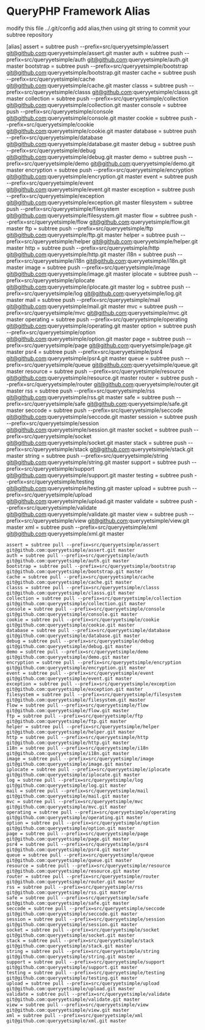 # QueryPHP Framework Alias

modify this file ../.git/config add alias,then using git string to commit your subtree repository

[alias]
    assert = subtree push --prefix=src/queryyetsimple/assert git@github.com:queryyetsimple/assert.git master
    auth = subtree push --prefix=src/queryyetsimple/auth git@github.com:queryyetsimple/auth.git master
    bootstrap = subtree push --prefix=src/queryyetsimple/bootstrap git@github.com:queryyetsimple/bootstrap.git master
    cache = subtree push --prefix=src/queryyetsimple/cache git@github.com:queryyetsimple/cache.git master
    classs = subtree push --prefix=src/queryyetsimple/classs git@github.com:queryyetsimple/classs.git master
    collection = subtree push --prefix=src/queryyetsimple/collection git@github.com:queryyetsimple/collection.git master
    console = subtree push --prefix=src/queryyetsimple/console git@github.com:queryyetsimple/console.git master
    cookie = subtree push --prefix=src/queryyetsimple/cookie git@github.com:queryyetsimple/cookie.git master
    database = subtree push --prefix=src/queryyetsimple/database git@github.com:queryyetsimple/database.git master
    debug = subtree push --prefix=src/queryyetsimple/debug git@github.com:queryyetsimple/debug.git master
    demo = subtree push --prefix=src/queryyetsimple/demo git@github.com:queryyetsimple/demo.git master
    encryption = subtree push --prefix=src/queryyetsimple/encryption git@github.com:queryyetsimple/encryption.git master
    event = subtree push --prefix=src/queryyetsimple/event git@github.com:queryyetsimple/event.git master
    exception = subtree push --prefix=src/queryyetsimple/exception git@github.com:queryyetsimple/exception.git master
    filesystem = subtree push --prefix=src/queryyetsimple/filesystem git@github.com:queryyetsimple/filesystem.git master
    flow = subtree push --prefix=src/queryyetsimple/flow git@github.com:queryyetsimple/flow.git master
    ftp = subtree push --prefix=src/queryyetsimple/ftp git@github.com:queryyetsimple/ftp.git master
    helper = subtree push --prefix=src/queryyetsimple/helper git@github.com:queryyetsimple/helper.git master
    http = subtree push --prefix=src/queryyetsimple/http git@github.com:queryyetsimple/http.git master
    i18n = subtree push --prefix=src/queryyetsimple/i18n git@github.com:queryyetsimple/i18n.git master
    image = subtree push --prefix=src/queryyetsimple/image git@github.com:queryyetsimple/image.git master
    iplocate = subtree push --prefix=src/queryyetsimple/iplocate git@github.com:queryyetsimple/iplocate.git master
    log = subtree push --prefix=src/queryyetsimple/log git@github.com:queryyetsimple/log.git master
    mail = subtree push --prefix=src/queryyetsimple/mail git@github.com:queryyetsimple/mail.git master
    mvc = subtree push --prefix=src/queryyetsimple/mvc git@github.com:queryyetsimple/mvc.git master
    operating = subtree push --prefix=src/queryyetsimple/operating git@github.com:queryyetsimple/operating.git master
    option = subtree push --prefix=src/queryyetsimple/option git@github.com:queryyetsimple/option.git master
    page = subtree push --prefix=src/queryyetsimple/page git@github.com:queryyetsimple/page.git master
    psr4 = subtree push --prefix=src/queryyetsimple/psr4 git@github.com:queryyetsimple/psr4.git master
    queue = subtree push --prefix=src/queryyetsimple/queue git@github.com:queryyetsimple/queue.git master
    resource = subtree push --prefix=src/queryyetsimple/resource git@github.com:queryyetsimple/resource.git master
    router = subtree push --prefix=src/queryyetsimple/router git@github.com:queryyetsimple/router.git master
    rss = subtree push --prefix=src/queryyetsimple/rss git@github.com:queryyetsimple/rss.git master
    safe = subtree push --prefix=src/queryyetsimple/safe git@github.com:queryyetsimple/safe.git master
    seccode = subtree push --prefix=src/queryyetsimple/seccode git@github.com:queryyetsimple/seccode.git master
    session = subtree push --prefix=src/queryyetsimple/session git@github.com:queryyetsimple/session.git master
    socket = subtree push --prefix=src/queryyetsimple/socket git@github.com:queryyetsimple/socket.git master
    stack = subtree push --prefix=src/queryyetsimple/stack git@github.com:queryyetsimple/stack.git master
    string = subtree push --prefix=src/queryyetsimple/string git@github.com:queryyetsimple/string.git master
    support = subtree push --prefix=src/queryyetsimple/support git@github.com:queryyetsimple/support.git master
    testing = subtree push --prefix=src/queryyetsimple/testing git@github.com:queryyetsimple/testing.git master
    upload = subtree push --prefix=src/queryyetsimple/upload git@github.com:queryyetsimple/upload.git master
    validate = subtree push --prefix=src/queryyetsimple/validate git@github.com:queryyetsimple/validate.git master
    view = subtree push --prefix=src/queryyetsimple/view git@github.com:queryyetsimple/view.git master
    xml = subtree push --prefix=src/queryyetsimple/xml git@github.com:queryyetsimple/xml.git master


    assert = subtree pull --prefix=src/queryyetsimple/assert git@github.com:queryyetsimple/assert.git master
    auth = subtree pull --prefix=src/queryyetsimple/auth git@github.com:queryyetsimple/auth.git master
    bootstrap = subtree pull --prefix=src/queryyetsimple/bootstrap git@github.com:queryyetsimple/bootstrap.git master
    cache = subtree pull --prefix=src/queryyetsimple/cache git@github.com:queryyetsimple/cache.git master
    classs = subtree pull --prefix=src/queryyetsimple/classs git@github.com:queryyetsimple/classs.git master
    collection = subtree pull --prefix=src/queryyetsimple/collection git@github.com:queryyetsimple/collection.git master
    console = subtree pull --prefix=src/queryyetsimple/console git@github.com:queryyetsimple/console.git master
    cookie = subtree pull --prefix=src/queryyetsimple/cookie git@github.com:queryyetsimple/cookie.git master
    database = subtree pull --prefix=src/queryyetsimple/database git@github.com:queryyetsimple/database.git master
    debug = subtree pull --prefix=src/queryyetsimple/debug git@github.com:queryyetsimple/debug.git master
    demo = subtree pull --prefix=src/queryyetsimple/demo git@github.com:queryyetsimple/demo.git master
    encryption = subtree pull --prefix=src/queryyetsimple/encryption git@github.com:queryyetsimple/encryption.git master
    event = subtree pull --prefix=src/queryyetsimple/event git@github.com:queryyetsimple/event.git master
    exception = subtree pull --prefix=src/queryyetsimple/exception git@github.com:queryyetsimple/exception.git master
    filesystem = subtree pull --prefix=src/queryyetsimple/filesystem git@github.com:queryyetsimple/filesystem.git master
    flow = subtree pull --prefix=src/queryyetsimple/flow git@github.com:queryyetsimple/flow.git master
    ftp = subtree pull --prefix=src/queryyetsimple/ftp git@github.com:queryyetsimple/ftp.git master
    helper = subtree pull --prefix=src/queryyetsimple/helper git@github.com:queryyetsimple/helper.git master
    http = subtree pull --prefix=src/queryyetsimple/http git@github.com:queryyetsimple/http.git master
    i18n = subtree pull --prefix=src/queryyetsimple/i18n git@github.com:queryyetsimple/i18n.git master
    image = subtree pull --prefix=src/queryyetsimple/image git@github.com:queryyetsimple/image.git master
    iplocate = subtree pull --prefix=src/queryyetsimple/iplocate git@github.com:queryyetsimple/iplocate.git master
    log = subtree pull --prefix=src/queryyetsimple/log git@github.com:queryyetsimple/log.git master
    mail = subtree pull --prefix=src/queryyetsimple/mail git@github.com:queryyetsimple/mail.git master
    mvc = subtree pull --prefix=src/queryyetsimple/mvc git@github.com:queryyetsimple/mvc.git master
    operating = subtree pull --prefix=src/queryyetsimple/operating git@github.com:queryyetsimple/operating.git master
    option = subtree pull --prefix=src/queryyetsimple/option git@github.com:queryyetsimple/option.git master
    page = subtree pull --prefix=src/queryyetsimple/page git@github.com:queryyetsimple/page.git master
    psr4 = subtree pull --prefix=src/queryyetsimple/psr4 git@github.com:queryyetsimple/psr4.git master
    queue = subtree pull --prefix=src/queryyetsimple/queue git@github.com:queryyetsimple/queue.git master
    resource = subtree pull --prefix=src/queryyetsimple/resource git@github.com:queryyetsimple/resource.git master
    router = subtree pull --prefix=src/queryyetsimple/router git@github.com:queryyetsimple/router.git master
    rss = subtree pull --prefix=src/queryyetsimple/rss git@github.com:queryyetsimple/rss.git master
    safe = subtree pull --prefix=src/queryyetsimple/safe git@github.com:queryyetsimple/safe.git master
    seccode = subtree pull --prefix=src/queryyetsimple/seccode git@github.com:queryyetsimple/seccode.git master
    session = subtree pull --prefix=src/queryyetsimple/session git@github.com:queryyetsimple/session.git master
    socket = subtree pull --prefix=src/queryyetsimple/socket git@github.com:queryyetsimple/socket.git master
    stack = subtree pull --prefix=src/queryyetsimple/stack git@github.com:queryyetsimple/stack.git master
    string = subtree pull --prefix=src/queryyetsimple/string git@github.com:queryyetsimple/string.git master
    support = subtree pull --prefix=src/queryyetsimple/support git@github.com:queryyetsimple/support.git master
    testing = subtree pull --prefix=src/queryyetsimple/testing git@github.com:queryyetsimple/testing.git master
    upload = subtree pull --prefix=src/queryyetsimple/upload git@github.com:queryyetsimple/upload.git master
    validate = subtree pull --prefix=src/queryyetsimple/validate git@github.com:queryyetsimple/validate.git master
    view = subtree pull --prefix=src/queryyetsimple/view git@github.com:queryyetsimple/view.git master
    xml = subtree pull --prefix=src/queryyetsimple/xml git@github.com:queryyetsimple/xml.git master
